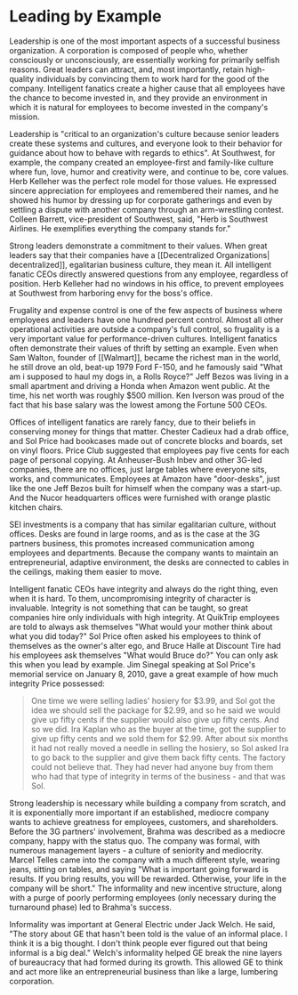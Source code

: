 # Leading by Example
Leadership is one of the most important aspects of a successful business organization. A corporation is composed of people who, whether consciously or unconsciously, are essentially working for primarily selfish reasons. Great leaders can attract, and, most importantly, retain high-quality individuals by convincing them to work hard for the good of the company. Intelligent fanatics create a higher cause that all employees have the chance to become invested in, and they provide an environment in which it is natural for employees to become invested in the company's mission. 

Leadership is "critical to an organization's culture because senior leaders create these systems and cultures, and everyone look to their behavior for guidance about how to behave with regards to ethics". At Southwest, for example, the company created an employee-first and family-like culture where fun, love, humor and creativity were, and continue to be, core values. Herb Kelleher was the perfect role model for those values. He expressed sincere appreciation for employees and remembered their names, and he showed his humor by dressing up for corporate gatherings and even by settling a dispute with another company through an arm-wrestling contest. Colleen Barrett, vice-president of Southwest, said, "Herb is Southwest Airlines. He exemplifies everything the company stands for."

Strong leaders demonstrate a commitment to their values. When great leaders say that their companies have a [[Decentralized Organizations| decentralized]], egalitarian business culture, they mean it. All intelligent fanatic CEOs directly answered questions from any employee, regardless of position. Herb Kelleher had no windows in his office, to prevent employees at Southwest from harboring envy for the boss's office.

Frugality and expense control is one of the few aspects of business where employees and leaders have one hundred percent control. Almost all other operational activities are outside a company's full control, so frugality is a very important value for performance-driven cultures. Intelligent fanatics often demonstrate their values of thrift by setting an example. Even when Sam Walton, founder of [[Walmart]], became the richest man in the world, he still drove an old, beat-up 1979 Ford F-150, and he famously said "What am i supposed to haul my dogs in, a Rolls Royce?" Jeff Bezos was living in a small apartment and driving a Honda when Amazon went public. At the time, his net worth was roughly $500 million. Ken Iverson was proud of the fact that his base salary was the lowest among the Fortune 500 CEOs. 

Offices of intelligent fanatics are rarely fancy, due to their beliefs in conserving money for things that matter. Chester Cadieux had a drab office, and Sol Price had bookcases made out of concrete blocks and boards, set on vinyl floors. Price Club suggested that employees pay five cents for each page of personal copying. At Anheuser-Bush Inbev and other 3G-led companies, there are no offices, just large tables where everyone sits, works, and communicates. Employees at Amazon have "door-desks", just like the one Jeff Bezos built for himself when the company was a start-up. And the Nucor headquarters offices were furnished with orange plastic kitchen chairs. 

SEI investments is a company that has similar egalitarian culture, without offices. Desks are found in large rooms, and as is the case at the 3G partners business, this promotes increased communication among employees and departments. Because the company wants to maintain an entrepreneurial, adaptive environment, the desks are connected to cables in the ceilings, making them easier to move.

Intelligent fanatic CEOs have integrity and always do the right thing, even when it is hard. To them, uncompromising integrity of character is invaluable. Integrity is not something that can be taught, so great companies hire only individuals with high integrity. At QuikTrip employees are told to always ask themselves "What would your mother think about what you did today?" Sol Price often asked his employees to think of themselves as the owner's alter ego, and Bruce Halle at Discount Tire had his employees ask themselves "What would Bruce do?" You can only ask this when you lead by example. Jim Sinegal speaking at Sol Price's memorial service on January 8, 2010, gave a great example of how much integrity Price possessed: 

> One time we were selling ladies' hosiery for $3.99, and Sol got the idea we should sell the package for $2.99, and so he said we would give up fifty cents if the supplier would also give up fifty cents. And so we did. Ira Kaplan who as the buyer at the time, got the supplier to give up fifty cents and we sold them for $2.99. After about six months it had not really moved a needle in selling the hosiery, so Sol asked Ira to go back to the supplier and give them back fifty cents. The factory could not believe that. They had never had anyone buy from them who had that type of integrity in terms of the business - and that was Sol. 

Strong leadership is necessary while building a company from scratch, and it is exponentially more important if an established, mediocre company wants to achieve greatness for employees, customers, and shareholders. Before the 3G partners' involvement, Brahma was described as a mediocre company, happy with the status quo. The company was formal, with numerous management layers - a culture of seniority and mediocrity. Marcel Telles came into the company with a much different style, wearing jeans, sitting on tables, and saying "What is important going forward is results. If you bring results, you will be rewarded. Otherwise, your life in the company will be short." The informality and new incentive structure, along with a purge of poorly performing employees (only necessary during the turnaround phase) led to Brahma's success.

Informality was important at General Electric under Jack Welch. He said, "The story about GE that hasn't been told is the value of an informal place. I think it is a big thought. I don't think people ever figured out that being informal is a big deal." Welch's informality helped GE break the nine layers of bureaucracy that had formed during its growth. This allowed GE to think and act more like an entrepreneurial business than like a large, lumbering corporation.